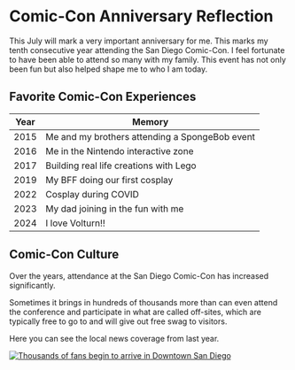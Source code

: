   <h1>Comic-Con Anniversary Reflection</h1>

  <p>This July will mark a very important anniversary for me. This marks my tenth consecutive year attending the San Diego Comic-Con. I feel fortunate to have been able to attend so many with my family. This event has not only been fun but also helped shape me to who I am today.</p>

  <h2>Favorite Comic-Con Experiences</h2>

  <table>
    <thead>
      <tr>
        <th>Year</th>
        <th>Memory</th>
      </tr>
    </thead>
    <tbody>
      <tr>
        <td>2015</td>
        <td>Me and my brothers attending a SpongeBob event</td>
      </tr>
      <tr>
        <td>2016</td>
        <td>Me in the Nintendo interactive zone</td>
      </tr>
      <tr>
        <td>2017</td>
        <td>Building real life creations with Lego</td>
      </tr>
      <tr>
        <td>2019</td>
        <td>My BFF doing our first cosplay</td>
      </tr>
      <tr>
        <td>2022</td>
        <td>Cosplay during COVID</td>
      </tr>
      <tr>
        <td>2023</td>
        <td>My dad joining in the fun with me</td>
      </tr>
      <tr>
        <td>2024</td>
        <td>I love Volturn!!</td>
      </tr>
    </tbody>
  </table>

  <h2>Comic-Con Culture</h2>

  <p>Over the years, attendance at the San Diego Comic-Con has increased significantly.</p>

  <p>Sometimes it brings in hundreds of thousands more than can even attend the conference and participate in what are called off-sites, which are typically free to go to and will give out free swag to visitors.</p>

  <p>Here you can see the local news coverage from last year.</p>

[![Thousands of fans begin to arrive in Downtown San Diego](https://img.youtube.com/vi/1R2ZNu97vIk/0.jpg)](https://www.youtube.com/watch?v=1R2ZNu97vIk)

</body>
</html>
